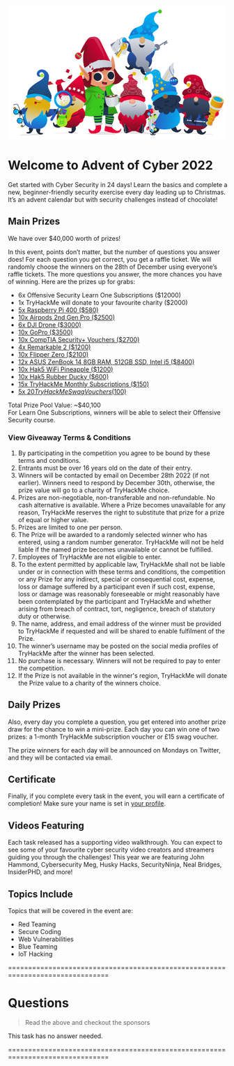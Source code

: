 ![](./pic1.png)

# Welcome to Advent of Cyber 2022

Get started with Cyber Security in 24 days! Learn the basics and complete a new, beginner-friendly security exercise every day leading up to Christmas. It’s an advent calendar but with security challenges instead of chocolate!

## Main Prizes 
We have over $40,000 worth of prizes!

In this event, points don’t matter, but the number of questions you answer does! For each question you get correct, you get a raffle ticket. We will randomly choose the winners on the 28th of December using everyone’s raffle tickets. The more questions you answer, the more chances you have of winning. Here are the prizes up for grabs:

- 6x Offensive Security Learn One Subscriptions ($12000)
- 1x TryHackMe will donate to your favourite charity ($2000)
- [5x Raspberry Pi 400 ($580)](https://www.raspberrypi.com/products/raspberry-pi-400/)
- [10x Airpods 2nd Gen Pro ($2500)](https://www.apple.com/uk/shop/product/MQD83ZM/A/airpods-pro)
- [6x DJI Drone ($3000)](https://www.currys.co.uk/products/dji-mini-2-drone-with-controller-space-grey-10216745.html)
- [10x GoPro ($3500)](https://gopro.com/en/us/shop/cameras/hero11-black/CHDHX-111-master.html)
- [10x CompTIA Security+ Vouchers ($2700)](https://uk-store.comptia.org/comptia-security-plus-exam-voucher/p/SEC-601-TSTV-20-C)
- [4x Remarkable 2 ($1200)](https://remarkable.com/store/remarkable-2)
- [10x Flipper Zero ($2100)](https://flipperzero.one/)
- [12x ASUS ZenBook 14 8GB RAM, 512GB SSD, Intel i5 ($8400)](https://www.amazon.co.uk/ASUS-Zenbook-UX425EA-i5-1135G7-Keyboard/dp/B09KZMCMWS)
- [10x Hak5 WiFi Pineapple ($1200)](https://shop.hak5.org/products/wifi-pineapple?variant=81044992)
- [10x Hak5 Rubber Ducky ($600)](https://shop.hak5.org/products/usb-rubber-ducky?variant=353378649)
- [15x TryHackMe Monthly Subscriptions ($150)](https://tryhackme.com/why-subscribe)
- [5x $20 TryHackMe Swag Vouchers ($100)](https://store.tryhackme.com/) 

Total Prize Pool Value: ~$40,100  
For Learn One Subscriptions, winners will be able to select their Offensive Security course.  

### View Giveaway Terms & Conditions  
1. By participating in the competition you agree to be bound by these terms and conditions.
2. Entrants must be over 16 years old on the date of their entry.
3. Winners will be contacted by email on December 28th 2022 (if not earlier). Winners need to respond by December 30th, otherwise, the prize value will go to a charity of TryHackMe choice.
4. Prizes are non-negotiable, non-transferable and non-refundable. No cash alternative is available. Where a Prize becomes unavailable for any reason, TryHackMe reserves the right to substitute that prize for a prize of equal or higher value.
5. Prizes are limited to one per person.
6. The Prize will be awarded to a randomly selected winner who has entered, using a random number generator. TryHackMe will not be held liable if the named prize becomes unavailable or cannot be fulfilled.
7. Employees of TryHackMe are not eligible to enter.
8. To the extent permitted by applicable law, TryHackMe shall not be liable under or in connection with these terms and conditions, the competition or any Prize for any indirect, special or consequential cost, expense, loss or damage suffered by a participant even if such cost, expense, loss or damage was reasonably foreseeable or might reasonably have been contemplated by the participant and TryHackMe and whether arising from breach of contract, tort, negligence, breach of statutory duty or otherwise.
9. The name, address, and email address of the winner must be provided to TryHackMe if requested and will be shared to enable fulfilment of the Prize.​
10. The winner’s username may be posted on the social media profiles of TryHackMe after the winner has been selected.
11. No purchase is necessary. Winners will not be required to pay to enter the competition.
12. If the Prize is not available in the winner's region, TryHackMe will donate the Prize value to a charity of the winners choice.

## Daily Prizes
Also, every day you complete a question, you get entered into another prize draw for the chance to win a mini-prize. Each day you can win one of two prizes: a 1-month TryHackMe subscription voucher or £15 swag voucher.  

The prize winners for each day will be announced on Mondays on Twitter, and they will be contacted via email.

## Certificate
Finally, if you complete every task in the event, you will earn a certificate of completion! Make sure your name is set in [your profile](https://tryhackme.com/profile).

## Videos Featuring
Each task released has a supporting video walkthrough. You can expect to see some of your favourite cyber security video creators and streamers guiding you through the challenges! This year we are featuring John Hammond, Cybersecurity Meg, Husky Hacks, SecurityNinja, Neal Bridges, InsiderPHD, and more!

## Topics Include
Topics that will be covered in the event are:

- Red Teaming
- Secure Coding
- Web Vulnerabilities
- Blue Teaming
- IoT Hacking

===============================================================================

# Questions

> Read the above and checkout the sponsors

This task has no answer needed.

===============================================================================